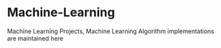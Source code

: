 # Machine-Learning
Machine Learning Projects, Machine Learning Algorithm implementations are maintained here
